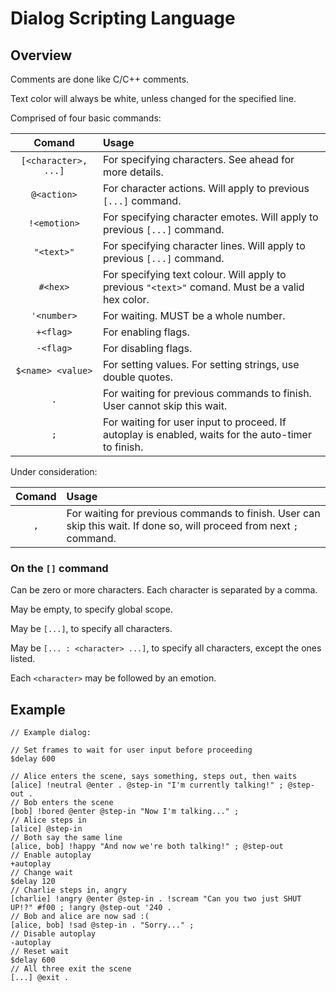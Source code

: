 # Dialog Scripting Language

## Overview

Comments are done like C/C++ comments.

Text color will always be white, unless changed for the specified line.

Comprised of four basic commands:

| Comand | Usage |
|:-:|:-|
| `[<character>, ...]` | For specifying characters. See ahead for more details. |
| `@<action>` | For character actions. Will apply to previous `[...]` command. |
| `!<emotion>` | For specifying character emotes. Will apply to previous `[...]` command. |
| `"<text>"` | For specifying character lines. Will apply to previous `[...]` command. |
| `#<hex>` | For specifying text colour. Will apply to previous `"<text>"` comand. Must be a valid hex color. |
| `'<number>` | For waiting. MUST be a whole number. |
| `+<flag>` | For enabling flags. |
| `-<flag>` | For disabling flags. |
| `$<name> <value>` | For setting values. For setting strings, use double quotes. |
| `.` | For waiting for previous commands to finish. User cannot skip this wait. |
| `;` | For waiting for user input to proceed. If autoplay is enabled, waits for the auto-timer to finish. |

Under consideration:

| Comand | Usage |
|:-:|:-|
| `,` | For waiting for previous commands to finish. User can skip this wait. If done so, will proceed from next `;` command. |

### On the `[]` command

Can be zero or more characters. Each character is separated by a comma.

May be empty, to specify global scope.

May be `[...]`, to specify all characters.

May be `[... : <character> ...]`, to specify all characters, except the ones listed.

Each `<character>` may be followed by an emotion.

## Example

```
// Example dialog:

// Set frames to wait for user input before proceeding
$delay 600

// Alice enters the scene, says something, steps out, then waits
[alice] !neutral @enter . @step-in "I'm currently talking!" ; @step-out .
// Bob enters the scene
[bob] !bored @enter @step-in "Now I'm talking..." ;
// Alice steps in
[alice] @step-in
// Both say the same line
[alice, bob] !happy "And now we're both talking!" ; @step-out
// Enable autoplay
+autoplay
// Change wait
$delay 120
// Charlie steps in, angry
[charlie] !angry @enter @step-in . !scream "Can you two just SHUT UP!?" #f00 ; !angry @step-out '240 .
// Bob and alice are now sad :(
[alice, bob] !sad @step-in . "Sorry..." ;
// Disable autoplay
-autoplay
// Reset wait
$delay 600
// All three exit the scene
[...] @exit .

```